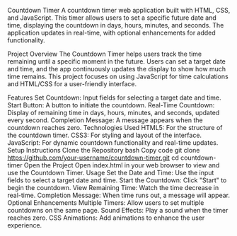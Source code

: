 Countdown Timer
A countdown timer web application built with HTML, CSS, and JavaScript. This timer allows users to set a specific future date and time, displaying the countdown in days, hours, minutes, and seconds. The application updates in real-time, with optional enhancements for added functionality.

Project Overview
The Countdown Timer helps users track the time remaining until a specific moment in the future. Users can set a target date and time, and the app continuously updates the display to show how much time remains. This project focuses on using JavaScript for time calculations and HTML/CSS for a user-friendly interface.

Features
Set Countdown: Input fields for selecting a target date and time.
Start Button: A button to initiate the countdown.
Real-Time Countdown: Display of remaining time in days, hours, minutes, and seconds, updated every second.
Completion Message: A message appears when the countdown reaches zero.
Technologies Used
HTML5: For the structure of the countdown timer.
CSS3: For styling and layout of the interface.
JavaScript: For dynamic countdown functionality and real-time updates.
Setup Instructions
Clone the Repository
bash
Copy code
git clone https://github.com/your-username/countdown-timer.git
cd countdown-timer
Open the Project
Open index.html in your web browser to view and use the Countdown Timer.
Usage
Set the Date and Time: Use the input fields to select a target date and time.
Start the Countdown: Click "Start" to begin the countdown.
View Remaining Time: Watch the time decrease in real-time.
Completion Message: When time runs out, a message will appear.
Optional Enhancements
Multiple Timers: Allow users to set multiple countdowns on the same page.
Sound Effects: Play a sound when the timer reaches zero.
CSS Animations: Add animations to enhance the user experience.
